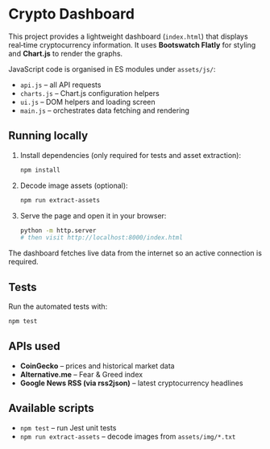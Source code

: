 # Crypto Dashboard

This project provides a lightweight dashboard (`index.html`) that displays real‑time cryptocurrency information. It uses **Bootswatch Flatly** for styling and **Chart.js** to render the graphs.

JavaScript code is organised in ES modules under `assets/js/`:

- `api.js` – all API requests
- `charts.js` – Chart.js configuration helpers
- `ui.js` – DOM helpers and loading screen
- `main.js` – orchestrates data fetching and rendering

## Running locally

1. Install dependencies (only required for tests and asset extraction):
   ```bash
   npm install
   ```
2. Decode image assets (optional):
   ```bash
   npm run extract-assets
   ```
3. Serve the page and open it in your browser:
   ```bash
   python -m http.server
   # then visit http://localhost:8000/index.html
   ```

The dashboard fetches live data from the internet so an active connection is required.

## Tests

Run the automated tests with:

```bash
npm test
```

## APIs used

- **CoinGecko** – prices and historical market data
- **Alternative.me** – Fear & Greed index
- **Google News RSS (via rss2json)** – latest cryptocurrency headlines

## Available scripts

- `npm test` – run Jest unit tests
- `npm run extract-assets` – decode images from `assets/img/*.txt`

